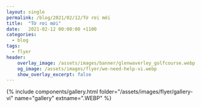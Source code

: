 ```yaml
---
layout: single
permalink: /blog/2021/02/12/Tờ rơi mới
title:  "Tờ rơi mới"
date:   2021-02-12 00:00:00 +1100
categories:
  - blog
tags:
  - flyer
header:
    overlay_image: /assets/images/banner/glenwaverley_golfcourse.webp
    og_image: /assets/images/flyer/we-need-help-vi.webp
    show_overlay_excerpt: false
---
```


{% include components/gallery.html folder="/assets/images/flyer/gallery-vi" name="gallery" extname=".WEBP" %}
